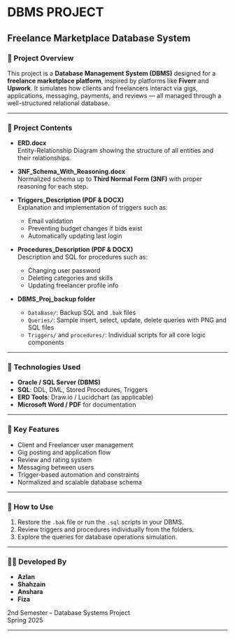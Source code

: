 # DBMS PROJECT  
## Freelance Marketplace Database System

### 📌 Project Overview

This project is a **Database Management System (DBMS)** designed for a **freelance marketplace platform**, inspired by platforms like **Fiverr** and **Upwork**. It simulates how clients and freelancers interact via gigs, applications, messaging, payments, and reviews — all managed through a well-structured relational database.

---

### 📂 Project Contents

- **ERD.docx**  
  Entity-Relationship Diagram showing the structure of all entities and their relationships.

- **3NF_Schema_With_Reasoning.docx**  
  Normalized schema up to **Third Normal Form (3NF)** with proper reasoning for each step.

- **Triggers_Description (PDF & DOCX)**  
  Explanation and implementation of triggers such as:
  - Email validation
  - Preventing budget changes if bids exist
  - Automatically updating last login

- **Procedures_Description (PDF & DOCX)**  
  Description and SQL for procedures such as:
  - Changing user password
  - Deleting categories and skills
  - Updating freelancer profile info

- **DBMS_Proj_backup folder**  
  - `DataBase/`: Backup SQL and `.bak` files  
  - `Queries/`: Sample insert, select, update, delete queries with PNG and SQL files  
  - `Triggers/` and `procedures/`: Individual scripts for all core logic components

---

### 🔧 Technologies Used

- **Oracle / SQL Server (DBMS)**
- **SQL**: DDL, DML, Stored Procedures, Triggers
- **ERD Tools**: Draw.io / Lucidchart (as applicable)
- **Microsoft Word / PDF** for documentation

---

### 🎯 Key Features

- Client and Freelancer user management  
- Gig posting and application flow  
- Review and rating system  
- Messaging between users  
- Trigger-based automation and constraints  
- Normalized and scalable database schema

---

### 📎 How to Use

1. Restore the `.bak` file or run the `.sql` scripts in your DBMS.
2. Review triggers and procedures individually from the folders.
3. Explore the queries for database operations simulation.

---

### 👨‍💻 Developed By

- **Azlan**  
- **Shahzain**  
- **Anshara**  
- **Fiza**

2nd Semester – Database Systems Project  
Spring 2025

---

